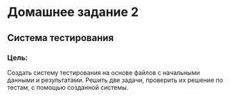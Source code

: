 # Домашнее задание 2
## Система тестирования

### Цель:
Создать систему тестирования на основе файлов с начальными данными и результатами. Решить две задачи, проверить их решение по тестам, с помощью созданной системы.
